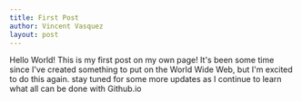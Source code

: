 ```yaml
---
title: First Post
author: Vincent Vasquez
layout: post
---
```

Hello World! This is my first post on my own page! It's been some time since I've created something to put on the World Wide Web, but I'm excited to do this again. stay tuned for some more updates as I continue to learn what all can be done with Github.io
